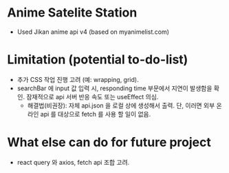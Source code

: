 # Anime Satelite Station
- Used Jikan anime api v4 (based on myanimelist.com)

# Limitation (potential to-do-list)
- 추가 CSS 작업 진행 고려 (예: wrapping, grid).
- searchBar 에 input 값 입력 시, responding time 부문에서 지연이 발생함을 확인. 잠재적으로 api 서버 반응 속도 또는 useEffect 의심.
  - 해결법(비권장): 자체 api.json 을 로컬 상에 생성해서 출력. 단, 이러면 외부 온라인 api 를 대상으로 fetch 를 사용 할 일이 없음.

# What else can do for future project
  - react query 와 axios, fetch api 조합 고려.